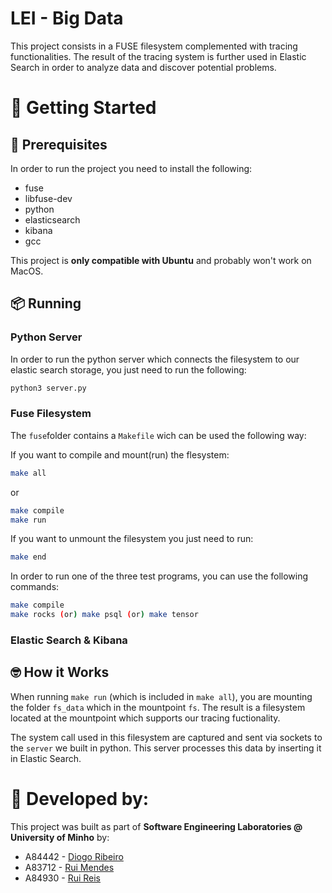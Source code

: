 # LEI - Big Data

This project consists in a FUSE filesystem complemented with tracing functionalities. The result of the tracing system is further used in Elastic Search in order to analyze data and discover potential problems.

# 🚀 Getting Started

## 🔧 Prerequisites

In order to run the project you need to install the following:

* fuse
* libfuse-dev
* python
* elasticsearch
* kibana
* gcc

This project is **only compatible with Ubuntu** and probably won't work on MacOS.

## 📦 Running


### Python Server

In order to run the python server which connects the filesystem to our elastic search storage, you just need to run the following:

```bash
python3 server.py
```

### Fuse Filesystem

The `fuse`folder contains a `Makefile` wich can be used the following way:

If you want to compile and mount(run) the flesystem:

```bash
make all
```

or

```bash
make compile
make run
```

If you want to unmount the filesystem you just need to run:

```bash
make end
```

In order to run one of the three test programs, you can use the following commands:

```bash
make compile
make rocks (or) make psql (or) make tensor
```

### Elastic Search & Kibana

## :nerd_face: How it Works

When running `make run` (which is included in `make all`), you are mounting the folder `fs_data` which in the mountpoint `fs`. The result is a filesystem located at the mountpoint which supports our tracing fuctionality.

The system call used in this filesystem are captured and sent via sockets to the `server` we built in python. This server processes this data by inserting it in Elastic Search.


# :muscle: Developed by:

This project was built as part of **Software Engineering Laboratories @ University of Minho** by:

* A84442 - [Diogo Ribeiro](https://github.com/ribeiropdiogo)
* A83712 - [Rui Mendes](https://github.com/ruimendes29)
* A84930 - [Rui Reis](https://github.com/Syrayse)
